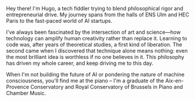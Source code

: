 
Hey there! I'm Hugo, a tech fiddler trying to blend philosophical rigor and entrepreneurial drive. My journey spans from the halls of ENS Ulm and HEC Paris to the fast-paced world of AI startups.

I've always been fascinated by the intersection of art and science—how technology can amplify human creativity rather than replace it. Learning to code was, after years of theoretical studies, a first kind of liberation. The second came when I discovered that technique alone means nothing: even the most brilliant idea is worthless if no one believes in it. This philosophy has driven my whole career, and keep driving me to this day.

When I'm not building the future of AI or pondering the nature of machine consciousness, you'll find me at the piano – I'm a graduate of the Aix-en-Provence Conservatory and Royal Conservatory of Brussels in Piano and Chamber Music.


